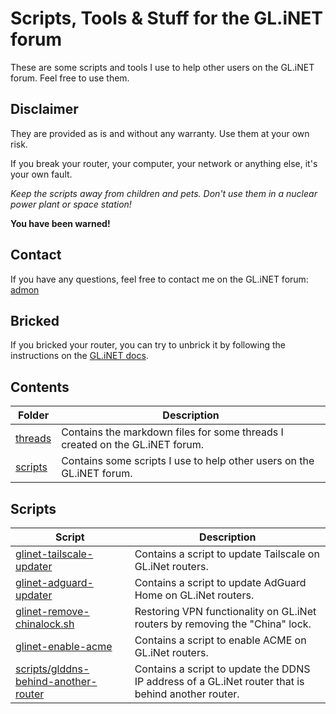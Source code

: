 # Scripts, Tools & Stuff for the GL.iNET forum

These are some scripts and tools I use to help other users on the GL.iNET forum. Feel free to use them.

## Disclaimer

They are provided as is and without any warranty. Use them at your own risk.

If you break your router, your computer, your network or anything else, it's your own fault.

*Keep the scripts away from children and pets. Don't use them in a nuclear power plant or space station!*

**You have been warned!**

## Contact

If you have any questions, feel free to contact me on the GL.iNET forum: [admon](https://forum.gl-inet.com/u/admon/summary)

## Bricked

If you bricked your router, you can try to unbrick it by following the instructions on the [GL.iNET docs](https://docs.gl-inet.com/router/en/4/faq/debrick/).

## Contents

Folder | Description
--- | ---
[threads](threads) | Contains the markdown files for some threads I created on the GL.iNET forum.
[scripts](scripts) | Contains some scripts I use to help other users on the GL.iNET forum.

## Scripts

Script | Description
--- | ---
[glinet-tailscale-updater](https://github.com/Admonstrator/glinet-tailscale-updater) | Contains a script to update Tailscale on GL.iNet routers.
[glinet-adguard-updater](https://github.com/Admonstrator/glinet-adguard-updater) | Contains a script to update AdGuard Home on GL.iNet routers.
[glinet-remove-chinalock.sh](https://github.com/Admonstrator/glinet-remove-chinalock) | Restoring VPN functionality on GL.iNet routers by removing the "China" lock.
[glinet-enable-acme]([scripts/enable-acme](https://github.com/Admonstrator/glinet-enable-acme)) | Contains a script to enable ACME on GL.iNet routers.
[scripts/glddns-behind-another-router](scripts/glddns-behind-another-router) | Contains a script to update the DDNS IP address of a GL.iNet router that is behind another router.
